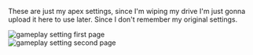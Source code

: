 These are just my apex settings, since I'm wiping my drive
I'm just gonna upload it here to use later.
Since I don't remember my original settings.

![gameplay setting first page](/apex-settings/gameplay%201.png)<br>
![gameplay setting second page](/apex-settings/gameplay%202.png)
